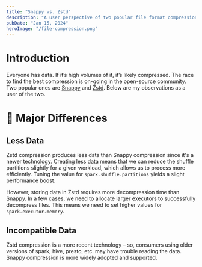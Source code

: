 ```yaml
---
title: "Snappy vs. Zstd"
description: "A user perspective of two popular file format compressions."
pubDate: "Jan 15, 2024"
heroImage: "/file-compression.png"
---
```


# Introduction

Everyone has data. If it’s high volumes of it, it’s likely compressed. The race to find the best compression is on-going in the open-source community. Two popular ones are 
<a href="https://github.com/google/snappy" target="_blank">Snappy</a> and <a href="https://github.com/facebook/zstd" target="_blank">Zstd</a>. Below are my observations as a user of the two.


# 🔎 Major Differences

## Less Data

Zstd compression produces less data than Snappy compression since it's a newer technology. 
Creating less data means that we can reduce the shuffle partitions slightly for a given workload, which allows us to process more efficiently. 
Tuning the value for ```spark.shuffle.partitions``` yields a slight performance boost.

However, storing data in Zstd requires more decompression time than Snappy.
In a few cases, we need to allocate larger executors to successfully decompress files. 
This means we need to set higher values for ```spark.executor.memory```.

## Incompatible Data

Zstd compression is a more recent technology – so, consumers using older versions of spark, hive, presto, etc. may have trouble reading the data. 
Snappy compression is more widely adopted and supported.
